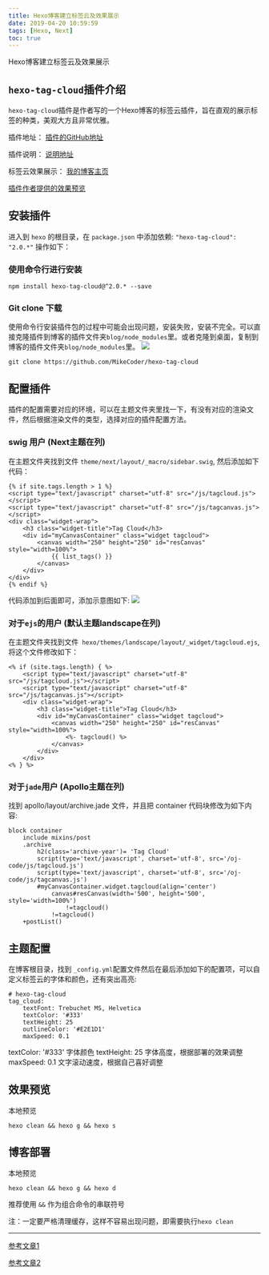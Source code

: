 ```yaml
---
title: Hexo博客建立标签云及效果展示
date: 2019-04-20 10:59:59
tags: [Hexo, Next]
toc: true
---
```


Hexo博客建立标签云及效果展示

<!--more-->

## `hexo-tag-cloud`插件介绍
`hexo-tag-cloud`插件是作者写的一个Hexo博客的标签云插件，旨在直观的展示标签的种类，美观大方且非常优雅。

插件地址：
[插件的GitHub地址](https://github.com/MikeCoder/hexo-tag-cloud)

插件说明：
[说明地址](https://github.com/MikeCoder/hexo-tag-cloud/blob/master/README.ZH.md)


标签云效果展示：
[我的博客主页](http://www.aomanhao.top/)

[插件作者提供的效果预览](https://mikecoder.github.io/archives/)

## 安装插件

进入到 `hexo` 的根目录，在 `package.json` 中添加依赖: `"hexo-tag-cloud": "2.0.*"` 操作如下：

### 使用命令行进行安装 
```
npm install hexo-tag-cloud@^2.0.* --save 
```
### Git clone 下载
使用命令行安装插件包的过程中可能会出现问题，安装失败，安装不完全。可以直接克隆插件到博客的插件文件夹`blog/node_modules`里。或者克隆到桌面，复制到博客的插件文件夹`blog/node_modules`里。
![](https://img-blog.nos-eastchina1.126.net/blog/hexo_tag_cloud2.jpg)

```
git clone https://github.com/MikeCoder/hexo-tag-cloud
```

## 配置插件
插件的配置需要对应的环境，可以在主题文件夹里找一下，有没有对应的渲染文件，然后根据渲染文件的类型，选择对应的插件配置方法。

### swig 用户 (Next主题在列)
在主题文件夹找到文件 `theme/next/layout/_macro/sidebar.swig`, 然后添加如下代码：
```
{% if site.tags.length > 1 %}
<script type="text/javascript" charset="utf-8" src="/js/tagcloud.js"></script>
<script type="text/javascript" charset="utf-8" src="/js/tagcanvas.js"></script>
<div class="widget-wrap">
    <h3 class="widget-title">Tag Cloud</h3>
    <div id="myCanvasContainer" class="widget tagcloud">
        <canvas width="250" height="250" id="resCanvas" style="width=100%">
            {{ list_tags() }}
        </canvas>
    </div>
</div>
{% endif %}
```
代码添加到后面即可，添加示意图如下:
![](https://img-blog.nos-eastchina1.126.net/blog/hexo_tag_cloud_code.jpg)



### 对于`ejs`的用户 (默认主题landscape在列)
在主题文件夹找到文件` hexo/themes/landscape/layout/_widget/tagcloud.ejs`,将这个文件修改如下：
```
<% if (site.tags.length) { %>
    <script type="text/javascript" charset="utf-8" src="/js/tagcloud.js"></script>
    <script type="text/javascript" charset="utf-8" src="/js/tagcanvas.js"></script>
    <div class="widget-wrap">
        <h3 class="widget-title">Tag Cloud</h3>
        <div id="myCanvasContainer" class="widget tagcloud">
            <canvas width="250" height="250" id="resCanvas" style="width=100%">
                <%- tagcloud() %>
            </canvas>
        </div>
    </div>
<% } %>
```

### 对于`jade`用户 (Apollo主题在列)
找到 apollo/layout/archive.jade 文件，并且把 container 代码块修改为如下内容:
```
block container
    include mixins/post
    .archive
        h2(class='archive-year')= 'Tag Cloud'
        script(type='text/javascript', charset='utf-8', src='/oj-code/js/tagcloud.js')
        script(type='text/javascript', charset='utf-8', src='/oj-code/js/tagcanvas.js')
        #myCanvasContainer.widget.tagcloud(align='center')
            canvas#resCanvas(width='500', height='500', style='width=100%')
                !=tagcloud()
            !=tagcloud()
    +postList()
```

## 主题配置

在博客根目录，找到 `_config.yml`配置文件然后在最后添加如下的配置项，可以自定义标签云的字体和颜色，还有突出高亮:
```
# hexo-tag-cloud
tag_cloud:
    textFont: Trebuchet MS, Helvetica
    textColor: '#333'
    textHeight: 25
    outlineColor: '#E2E1D1'
    maxSpeed: 0.1 
```
textColor: '#333'   字体颜色
textHeight: 25      字体高度，根据部署的效果调整
maxSpeed: 0.1       文字滚动速度，根据自己喜好调整

## 效果预览

本地预览
```
hexo clean && hexo g && hexo s 
```

## 博客部署

本地预览
```
hexo clean && hexo g && hexo d 
```
推荐使用 `&&` 作为组合命令的串联符号

注：一定要严格清理缓存，这样不容易出现问题，即需要执行`hexo clean`

---


[参考文章1](https://github.com/MikeCoder/hexo-tag-cloud/blob/master/README.ZH.md)

[参考文章2](https://blog.csdn.net/DreamHome_S/article/details/78250692)